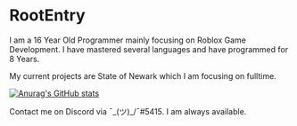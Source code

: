 # RootEntry

I am a 16 Year Old Programmer mainly focusing on Roblox Game Development. I have mastered several languages and have programmed for 8 Years.

My current projects are State of Newark which I am focusing on fulltime.

[![Anurag's GitHub stats](https://github-readme-stats.vercel.app/api?username=IlLevelMaker&theme=tokyonight)](https://github.com/anuraghazra/github-readme-stats)

Contact me on Discord via ¯\_(ツ)_/¯#5415. I am always available.
